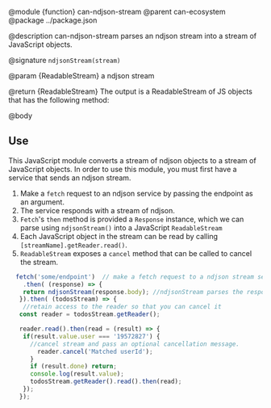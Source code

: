 @module {function} can-ndjson-stream
@parent can-ecosystem
@package ../package.json

@description can-ndjson-stream parses an ndjson stream into a stream of JavaScript objects.

@signature `ndjsonStream(stream)`

@param {ReadableStream<Byte>} a ndjson stream

@return {ReadableStream<Object>} The output is a ReadableStream of JS objects that has the following method:

@body

## Use

This JavaScript module converts a stream of ndjson objects to a stream of JavaScript objects. In order to use this module, you must first have a service that sends an ndjson stream.

1. Make a `fetch` request to an ndjson service by passing the endpoint as an argument. 
2. The service responds with a stream of ndjson. 
3. `Fetch`'s `then` method is provided a `Response` instance, which we can parse using `ndjsonStream()` into a JavaScript `ReadableStream`
5. Each JavaScript object in the stream can be read by calling `[streamName].getReader.read()`.
6. `ReadableStream` exposes a `cancel` method that can be called to cancel the stream.

```js
  fetch('some/endpoint')  // make a fetch request to a ndjson stream service
    .then( (response) => { 
    return ndjsonStream(response.body); //ndjsonStream parses the response.body
   }).then( (todosStream) => { 
    //retain access to the reader so that you can cancel it
   const reader = todosStream.getReader();

   reader.read().then(read = (result) => {
    if(result.value.user === '19572827') {
      //cancel stream and pass an optional cancellation message.
        reader.cancel('Matched userId');
      }
      if (result.done) return;
      console.log(result.value);
      todosStream.getReader().read().then(read);
    });
   });
```
